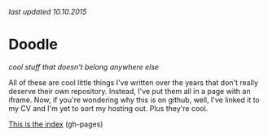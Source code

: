 *last updated 10.10.2015*
# Doodle
_cool stuff that doesn't belong anywhere else_

All of these are cool little things I've written over the years that don't
really deserve their own repository. Instead, I've put them all in a page with
an iframe. Now, if you're wondering why this is on github, well, I've linked it
to my CV and I'm yet to sort my hosting out. Plus they're cool.

[This is the index](http://include4eto.github.io/doodles/) (gh-pages)